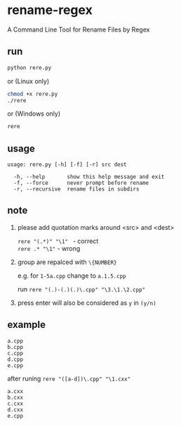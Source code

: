 # rename-regex
A Command Line Tool for Rename Files by Regex

## run
```bash
python rere.py
```
or (Linux only)
```bash
chmod +x rere.py
./rere
```
or (Windows only)
```cmd
rere
```

## usage
`usage: rere.py [-h] [-f] [-r] src dest`
```
  -h, --help       show this help message and exit
  -f, --force      never prompt before rename
  -r, --recursive  rename files in subdirs
```

## note
1. please add quotation marks around \<src\> and \<dest\>

   `rere "(.*)" "\1" ` - correct  
   `rere .* "\1"`      - wrong

2. group are repalced with `\{NUMBER}`
  
    e.g. for `1-5a.cpp` change to `a.1.5.cpp`
    
    run `rere "(.)-(.)(.)\.cpp" "\3.\1.\2.cpp"`

3. press enter will also be considered as `y` in `(y/n)` 

## example
```
a.cpp
b.cpp
c.cpp
d.cpp
e.cpp
```
after runing  `rere "([a-d])\.cpp" "\1.cxx" `
```
a.cxx
b.cxx
c.cxx
d.cxx
e.cpp
```

